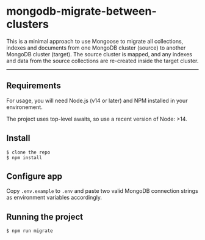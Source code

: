 # mongodb-migrate-between-clusters

This is a minimal approach to use Mongoose to migrate all collections, indexes and documents from one MongoDB cluster (source) to another MongoDB cluster (target).
The source cluster is mapped, and any indexes and data from the source collections are re-created inside the target cluster.

---

## Requirements

For usage, you will need Node.js (v14 or later) and NPM installed in your environement.

The project uses top-level awaits, so use a recent version of Node: >14.

## Install

    $ clone the repo
    $ npm install

## Configure app

Copy `.env.example` to `.env` and paste two valid MongoDB connection strings as environment variables accordingly.

## Running the project

    $ npm run migrate
